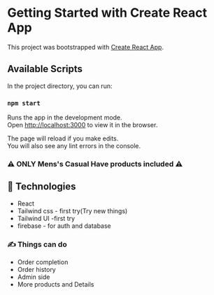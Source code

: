 # Getting Started with Create React App

This project was bootstrapped with [Create React App](https://github.com/facebook/create-react-app).

## Available Scripts

In the project directory, you can run:

### `npm start`

Runs the app in the development mode.\
Open [http://localhost:3000](http://localhost:3000) to view it in the browser.

The page will reload if you make edits.\
You will also see any lint errors in the console.

### :warning: ONLY Mens's Casual Have products included :warning:

## :muscle: Technologies 

* React
* Tailwind css - first try(Try new things)
* Tailwind UI -first try
* firebase - for auth and database

### :writing_hand: Things can do 

* Order completion
* Order history
* Admin side
* More products and Details
